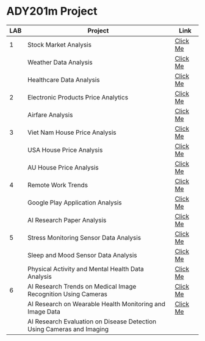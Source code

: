 # ADY201m Project
 
| LAB | Project                                            | Link                                                                                     |
|-----|----------------------------------------------------|------------------------------------------------------------------------------------------|
| 1   | Stock Market Analysis                              | [Click Me](https://github.com/onsra520/Stock-Market-Analysis)                            |
|     | Weather Data Analysis                              | [Click Me](https://github.com/onsra520/Weather-Data-Analysis)                            |
|     | Healthcare Data Analysis                           | [Click Me](https://github.com/onsra520/Healthcare-Data-Analysis)                         |
| 2   | Electronic Products Price Analytics                | [Click Me](https://github.com/onsra520/Electronic-Products-Price-Analytics)              |
|     | Airfare Analysis                                   | [Click Me](https://github.com/onsra520/Airfare-Analysis)                                 |
| 3   | Viet Nam House Price Analysis                      | [Click Me](https://github.com/onsra520/House-Price-Analysis)                             |
|     | USA House Price Analysis                           | [Click Me](https://github.com/onsra520/House-Price-in-USA-Analysis)                      |
|     | AU House Price Analysis                            | [Click Me](https://github.com/onsra520/House-Price-in-AU-Analysis)                       |
| 4   | Remote Work Trends                                 | [Click Me](https://github.com/onsra520/Remote-Work-Trends)                               |
|     | Google Play Application Analysis                   | [Click Me](https://github.com/onsra520/Google-Play-Application-Analysis)                 |
|     | AI Research Paper Analysis                         | [Click Me](https://github.com/onsra520/AI-Research-Paper-Analysis)                       |
| 5   | Stress Monitoring Sensor Data Analysis             | [Click Me](https://github.com/onsra520/Stress-Monitoring-Sensor-Data-Analysis)           |
|     | Sleep and Mood Sensor Data Analysis                | [Click Me](https://github.com/onsra520/Sleep-and-Mood-Sensor-Data-Analysis)              |
|     | Physical Activity and Mental Health Data Analysis  | [Click Me](https://github.com/onsra520/Physical-Activity-and-Mental-Health-Data-Analysis)|
| 6   | AI Research Trends on Medical Image Recognition Using Cameras | [Click Me](https://github.com/onsra520/AI-Research-Trends-on-Medical-Image-Recognition-Using-Cameras)|
|     |AI Research on Wearable Health Monitoring and Image Data| [Click Me](https://github.com/onsra520/AI-Research-on-Wearable-Health-Monitoring-and-Image-Data)|
|     | AI Research Evaluation on Disease Detection Using Cameras and Imaging ||
